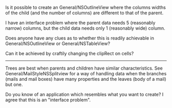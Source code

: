 Is it possible to create an General/NSOutlineView where the columns widths of the child (and the number of columns) are different to that of the parent.

I have an interface problem where the parent data needs 5 (reasonably narrow) columns, but the child data needs only 1 (reasonably wide) column.

Does anyone have any clues as to whether this is readily achievable in General/NSOutlineView or General/NSTableView?

Can it be achieved by craftily changing the clipRect on cells?

----

Trees are best when parents and children have similar characteristics. See General/MailStyleNSSplitview for a way of handling data when the branches (mails and mail boxes) have many properties and the leaves (body of a mail) but one.

Do you know of an application which resembles what you want to create? I agree that this is an "interface problem".